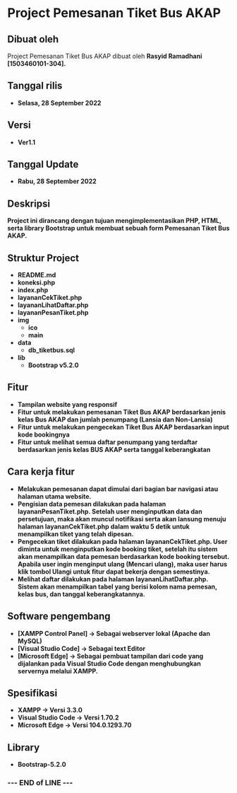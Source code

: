 # Project Pemesanan Tiket Bus AKAP

## Dibuat oleh
Project Pemesanan Tiket Bus AKAP dibuat oleh <b>Rasyid Ramadhani<b> [1503460101-304].

## Tanggal rilis
* Selasa, 28 September 2022

## Versi
- Ver1.1

## Tanggal Update
* Rabu, 28 September 2022

## Deskripsi
Project ini dirancang dengan tujuan mengimplementasikan PHP, HTML, serta library Bootstrap untuk membuat sebuah form <b>Pemesanan Tiket Bus AKAP<b>.

## Struktur Project
* README.md
* koneksi.php
* index.php
* layananCekTiket.php
* layananLihatDaftar.php
* layananPesanTiket.php
* img
    * ico
    * main
* data
    * db_tiketbus.sql
* lib
    * Bootstrap v5.2.0

## Fitur
- Tampilan website yang responsif
- Fitur untuk melakukan pemesanan Tiket Bus AKAP berdasarkan jenis kelas Bus AKAP dan jumlah penumpang (Lansia dan Non-Lansia)
- Fitur untuk melakukan pengecekan Tiket Bus AKAP berdasarkan input kode bookingnya
- Fitur untuk melihat semua daftar penumpang yang terdaftar berdasarkan jenis kelas BUS AKAP serta tanggal keberangkatan 

## Cara kerja fitur
* Melakukan pemesanan dapat dimulai dari bagian bar navigasi atau halaman utama website.
* Pengisian data pemesan dilakukan pada halaman layananPesanTiket.php. Setelah user menginputkan data dan persetujuan, maka akan muncul notifikasi serta akan lansung menuju halaman layananCekTiket.php dalam waktu 5 detik untuk menampilkan tiket yang telah dipesan.
* Pengecekan tiket dilakukan pada halaman layananCekTiket.php. User diminta untuk menginputkan kode booking tiket, setelah itu sistem akan menampilkan data pemesan berdasarkan kode booking tersebut. <b>Apabila user ingin menginput ulang (Mencari  ulang)<b>, maka user harus klik tombol <b>Ulangi<b> untuk fitur dapat bekerja dengan semestinya.
* Melihat daftar dilakukan pada halaman layananLihatDaftar.php. Sistem akan menampilkan tabel yang berisi kolom nama pemesan, kelas bus, dan tanggal keberangkatannya.


## Software pengembang
* [<b>XAMPP Control Panel<b>] -> Sebagai webserver lokal (Apache dan MySQL)
* [<b>Visual Studio Code<b>] -> Sebagai text Editor
* [<b>Microsoft Edge<b>] -> Sebagai pembuat tampilan dari code yang dijalankan pada Visual Studio Code dengan menghubungkan servernya melalui XAMPP.

## Spesifikasi
* <b>XAMPP<b> -> Versi 3.3.0
* <b>Visual Studio Code<b> -> Versi 1.70.2
* <b>Microsoft Edge<b> -> Versi 104.0.1293.70

## Library
* Bootstrap-5.2.0

### --- END of LINE ---